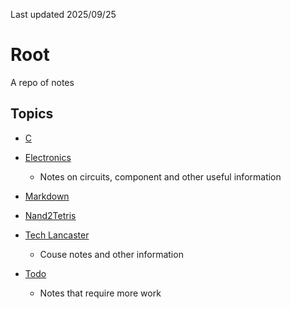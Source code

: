 Last updated 2025/09/25

# Root

A repo of notes

Topics
---
- [C](./C/README.md)
- [Electronics](./Electronics/README.md)
    - Notes on circuits, component and other useful information
- [Markdown](./Markdown/README.md)
- [Nand2Tetris](./Nand2Tetris/README.md)
- [Tech Lancaster](./Tech_Lancaster/README.md)
    - Couse notes and other information

- [Todo](Todo.md)
    - Notes that require more work